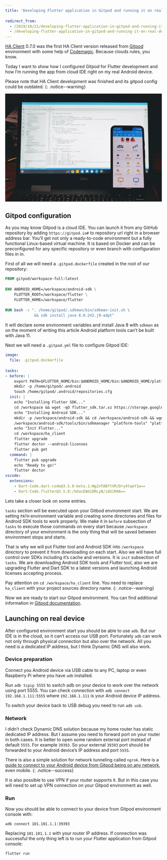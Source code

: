 ```yaml
---
title: 'Developing Flutter application in Gitpod and running it on real device'

redirect_from:
  - /2019/10/21/developing-flutter-application-in-gitpod-and-running-it-on-real-device
  - /developing-flutter-application-in-gitpod-and-running-it-on-real-device
---
```


[HA Client](https://github.com/estevez-dev/ha_client) 0.7.0 was the first HA Client version released from [Gitpod](https://www.gitpod.io/) environment with some help of [Codemagic](https://codemagic.io/). Because clouds rules, you know.

Today I want to show how I configured Gitpod for Flutter development and how I’m running the app from cloud IDE right on my real Android device.

Please note that HA Client development was finished and its gitpod config could be outdated.
{: .notice--warning}

![image](/img/developing-flutter-application-in-gitpod-and-running-it-on-real-device/IMG_20191021_012006-900x620.jpg)

## Gitpod configuration

As you may know Gitpod is a cloud IDE. You can launch it from any GitHub repository by adding `https://gitpod.io#` to repository url right in a browser address bar. You’ll get not only a ready-to-code environment but a fully functional Linux-based virtual machine. It is based on Docker and can be preconfigured for any specific repository or even branch with configuration files in in.

First of all we will need a `.gitpod.dockerfile` created in the root of our repository:

```dockerfile
FROM gitpod/workspace-full:latest

ENV ANDROID_HOME=/workspace/android-sdk \
    FLUTTER_ROOT=/workspace/flutter \
    FLUTTER_HOME=/workspace/flutter

RUN bash -c ". /home/gitpod/.sdkman/bin/sdkman-init.sh \
             && sdk install java 8.0.242.j9-adpt"
```

It will declare some environment variables and install Java 8 with `sdkman` as on the moment of writing this article Android platform tools can’t be built with Java 11.

Next we will need a `.gitpod.yml` file to configure Gitpod IDE:

```yaml
image:
  file: .gitpod.dockerfile

tasks:
- before: |
    export PATH=$FLUTTER_HOME/bin:$ANDROID_HOME/bin:$ANDROID_HOME/platform-tools:$PATH
    mkdir -p /home/gitpod/.android
    touch /home/gitpod/.android/repositories.cfg
  init: |
    echo "Installing Flutter SDK..."
    cd /workspace && wget -qO flutter_sdk.tar.xz https://storage.googleapis.com/flutter_infra/releases/stable/linux/flutter_linux_v1.12.13+hotfix.7-stable.tar.xz && tar -xf flutter_sdk.tar.xz && rm -f flutter_sdk.tar.xz
    echo "Installing Android SDK..."
    mkdir -p /workspace/android-sdk && cd /workspace/android-sdk && wget https://dl.google.com/android/repository/sdk-tools-linux-4333796.zip && unzip sdk-tools-linux-4333796.zip && rm -f sdk-tools-linux-4333796.zip
    /workspace/android-sdk/tools/bin/sdkmanager "platform-tools" "platforms;android-28" "build-tools;28.0.3"
    echo "Init Flutter..."
    cd /workspace/ha_client
    flutter upgrade
    flutter doctor --android-licenses
    flutter pub get
  command: |
    flutter pub upgrade
    echo "Ready to go!"
    flutter doctor
vscode:
  extensions:
    - Dart-Code.dart-code@3.5.0-beta.1:Wg2nTABftVR/Dry4tqeY1w==
    - Dart-Code.flutter@3.5.0:/kOacEWdiDRLyN/idUiM4A==
```

Lets take a closer look on some entries.

`tasks` section will be executed upon your Gitbod environment start. We are setting `PATH` environment variable and creating some directories and files for Android SDK tools to work properly. We make it in `before` subsection of `tasks` to execute those commands on every start because `/workspace` directory of your environment is the only thing that will be saved between environment stops and starts.

That is why we will put Flutter tool and Android SDK into `/workspace` directory to prevent it from downloading on each start. Also we will have full control over SDKs including it’s cache and versions. It is `init` subsection of `tasks`. We are downloading Android SDK tools and Flutter tool, also we are upgrading Flutter and Dart SDK to a latest versions and launching Android licenses accepting process.

Pay attention on `cd /workspace/ha_client` line. You need to replace `ha_client` with your project sources directory name.
{: .notice--warning}

Now we are ready to start our Gitpod environment. You can find additional information in [Gitpod documentation](https://www.gitpod.io/docs/).

## Launching on real device

After configured environment start you should be able to use `adb`. But our IDE is in the cloud, so it can’t access our USB port. Fortunately `adb` can work not only through physical connection but also over the network. All you need is a dedicated IP address, but I think Dynamic DNS will also work.

### Device preparation

Connect you Android device via USB cable to any PC, laptop or even Raspberry Pi where you have `adb` installed.

Run `adb tcpip 5555` to switch adb on your device to work over the network using port 5555. You can check connection with `adb connect 192.168.1.111:5555` where `192.168.1.111` is your Android device IP address.

To switch your device back to USB debug you need to run `adb usb`.

### Network

I didn’t check Dynamic DNS solution because my home router has static dedicated IP address. But I assume you need to forward port on your router in both cases. It is better to open some random external port instead of default `5555`. For example `39393`. So your external `39393` port should be forwarded to your Android device’s IP address and port `5555`.

There is also a simple solution for network tunneling called `ngrok`. Here is a [guide to connect to your Android device from Gitpod being on any network](/adb-over-any-network-without-port-forwarding-even-over-mobile-3g-4g-lte), even mobile.
{: .notice--success}

It is also possible to use VPN if your router supports it. But in this case you will need to set up VPN connection on your Gitpod environment as well.

### Run

Now you should be able to connect to your device from Gitpod environment console with:

```
adb connect 101.101.1.1:39393
```

Replacing `101.101.1.1` with your router IP address. If connection was successful the only thing left is to run your Flutter application from Gitpod console:

```
flutter run
```